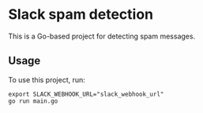 # Slack spam detection

This is a Go-based project for detecting spam messages.


## Usage
To use this project, run:
```shell
export SLACK_WEBHOOK_URL="slack_webhook_url"
go run main.go
```

